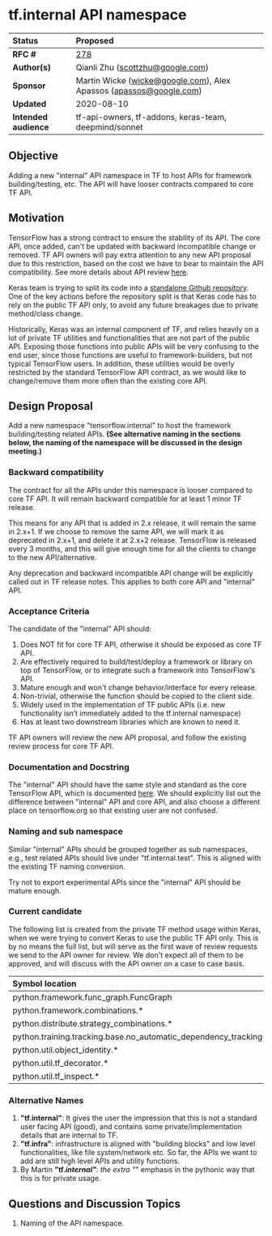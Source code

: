 # tf.internal API namespace

| Status        | Proposed |
:-------------- |:---------------------------------------------------- |
| **RFC #**     | [278](https://github.com/tensorflow/community/pull/278)|
| **Author(s)** | Qianli Zhu (scottzhu@google.com) |
| **Sponsor**   | Martin Wicke (wicke@google.com), Alex Apassos (apassos@google.com)|
| **Updated**   | 2020-08-10                                           |
| **Intended audience**| tf-api-owners, tf-addons, keras-team, deepmind/sonnet|

## Objective

Adding a new "internal" API namespace in TF to host APIs for framework building/testing, etc. The API will have looser contracts compared to core TF API.

## Motivation

TensorFlow has a strong contract to ensure the stability of its API. The core 
API, once added, can't be updated with backward incompatible change or removed. 
TF API owners will pay extra attention to any new API proposal due to this 
restriction, based on the cost we have to bear to maintain the API 
compatibility. See more details about API review 
[here](https://github.com/tensorflow/community/blob/master/governance/api-reviews.md).

Keras team is trying to split its code into a [standalone Github repository](https://github.com/tensorflow/community/blob/master/rfcs/20200205-standalone-keras-repository.md). 
One of the key actions before the repository split is that Keras code has to 
rely on the public TF API only, to avoid any future breakages due to private 
method/class change.

Historically, Keras was an internal component of TF, and relies heavily on a lot
of private TF utilities and functionalities that are not part of the public API. 
Exposing those functions into public APIs will be very confusing to the end 
user, since those functions are useful to framework-builders, but not typical 
TensorFlow users. In addition, these utilities would be overly restricted by the 
standard TensorFlow API contract, as we would like to change/remove them more 
often than the existing core API.


## Design Proposal

Add a new namespace "tensorflow.internal" to host the framework building/testing 
related APIs. <b>(See alternative naming in the sections below, the naming of 
the namespace will be discussed in the design meeting.)</b>

### Backward compatibility
The contract for all the APIs under this namespace is looser compared to core TF
API. It will remain backward compatible for at least 1 minor TF release. 

This means for any API that is added in 2.x release, it will remain the same in 
2.x+1. If we choose to remove the same API, we will mark it as deprecated in 
2.x+1, and delete it at 2.x+2 release. TensorFlow is released every 3 months, 
and this will give enough time for all the clients to change to the new 
API/alternative.

Any deprecation and backward incompatible API change will be explicitly called 
out in TF release notes. This applies to both core API and "internal" API.

### Acceptance Criteria
The candidate of the "internal" API should:

1. Does NOT fit for core TF API, otherwise it should be exposed as core TF API.
1. Are effectively required to build/test/deploy a framework or library on top 
   of TensorFlow, or to integrate such a framework into TensorFlow's API.
1. Mature enough and won't change behavior/interface for every release. 
1. Non-trivial, otherwise the function should be copied to the client side.
1. Widely used in the implementation of TF public APIs (i.e. new functionality 
   isn’t immediately added to the tf.internal namespace)
1. Has at least two downstream libraries which are known to need it.

TF API owners will review the new API proposal, and follow the existing review 
process for core TF API.


### Documentation and Docstring
The "internal" API should have the same style and standard as the core 
TensorFlow API, which is documented [here](https://github.com/tensorflow/community/blob/master/governance/api-reviews.md#docstrings). 
We should explicitly list out the difference between "internal" API and core
API, and also choose a different place on tensorflow.org so that existing user 
are not confused.

### Naming and sub namespace
Similar "internal" APIs should be grouped together as sub namespaces, e.g., test 
related APIs should live under "tf.internal.test". This is aligned with the 
existing TF naming conversion.

Try not to export experimental APIs since the "internal" API should be mature 
enough.

### Current candidate
The following list is created from the private TF method usage within Keras, 
when we were trying to convert Keras to use the public TF API only. This is by 
no means the full list, but will serve as the first wave of review requests we 
send to the API owner for review. We don't expect all of them to be approved, 
and will discuss with the API owner on a case to case basis.

|Symbol location  |API Name  | 
:-------------- |:---------------------------------------------------- |
|python.framework.func_graph.FuncGraph |tf.internal.FuncGraph     |
|python.framework.combinations.*| tf.internal.test.combinations.* |
|python.distribute.strategy_combinations.* |tf.internal.test.combinations.* |
|python.training.tracking.base.no_automatic_dependency_tracking|tf.internal.tracking.no_automatic_dependency_tracking |
|python.util.object_identity.*|tf.internal.object_identity.* |
|python.util.tf_decorator.*|tf.internal.decorator.* |
|python.util.tf_inspect.*|tf.internal.inspect.* |

### Alternative Names
1. <b>"tf.internal"</b>: It gives the user the impression that this is not a 
   standard user facing API (good), and contains some private/implementation 
   details that are internal to TF. 
1. <b>"tf.infra"</b>: infrastructure is aligned with "building blocks" and low 
   level functionalities, like file system/network etc. So far, the APIs we want
   to add are still high level APIs and utility functions. 
1. By Martin <b>"tf._internal"</b>: the extra "_" emphasis in the pythonic way
   that this is for private usage.


## Questions and Discussion Topics

1. Naming of the API namespace.

